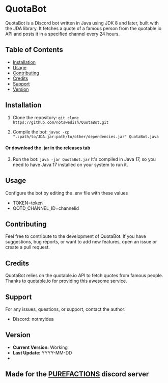 # QuotaBot

QuotaBot is a Discord bot written in Java using JDK 8 and later, built with the JDA library. It fetches a quote of a famous person from the quotable.io API and posts it in a specified channel every 24 hours.

## Table of Contents
- [Installation](#installation)
- [Usage](#usage)
- [Contributing](#contributing)
- [Credits](#credits)
- [Support](#support)
- [Version](#version)

## Installation

1. Clone the repository:
   ```git clone https://github.com/notswedish/QuotaBot.git```

2. Compile the bot:
   ```javac -cp ".:path/to/JDA.jar:path/to/other/dependencies.jar" QuotaBot.java```

#### Or download the .jar in [the releases tab](https://github.com/notswedish/QuotaBot/releases)

3. Run the bot:
   ```java -jar QuotaBot.jar```
It's compiled in Java 17, so you need to have Java 17 installed on your system to run it.
## Usage

Configure the bot by editing the .env file with these values
- TOKEN=token
- QOTD_CHANNEL_ID=channelid

## Contributing

Feel free to contribute to the development of QuotaBot. If you have suggestions, bug reports, or want to add new features, open an issue or create a pull request.

## Credits

QuotaBot relies on the quotable.io API to fetch quotes from famous people. Thanks to quotable.io for providing this awesome service.

## Support

For any issues, questions, or support, contact the author:
- Discord: notmyidea



## Version

- **Current Version:** Working
- **Last Update:** YYYY-MM-DD
-

## Made for the [PUREFACTIONS](https://discord.gg/purefactions) discord server


